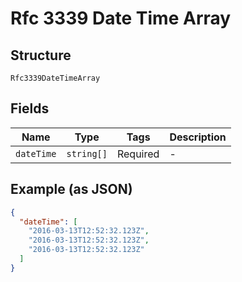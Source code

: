 
# Rfc 3339 Date Time Array

## Structure

`Rfc3339DateTimeArray`

## Fields

| Name | Type | Tags | Description |
|  --- | --- | --- | --- |
| `dateTime` | `string[]` | Required | - |

## Example (as JSON)

```json
{
  "dateTime": [
    "2016-03-13T12:52:32.123Z",
    "2016-03-13T12:52:32.123Z",
    "2016-03-13T12:52:32.123Z"
  ]
}
```

